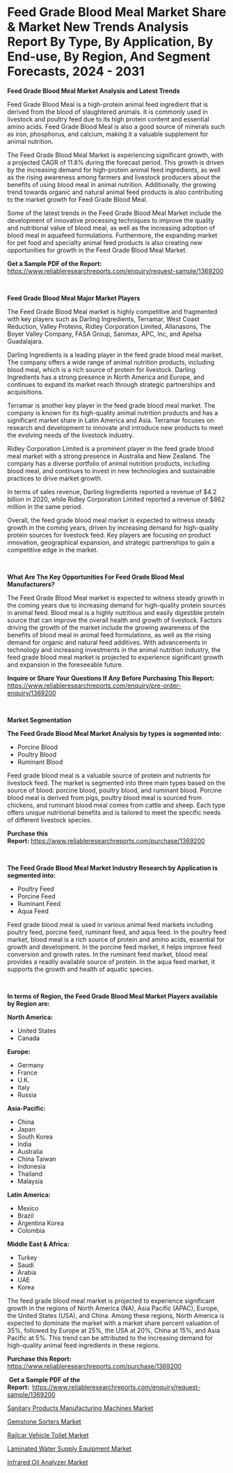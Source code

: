 <p><h1>Feed Grade Blood Meal Market Share & Market New Trends Analysis Report By Type, By Application, By End-use, By Region, And Segment Forecasts, 2024 - 2031</h1></p><p><strong>Feed Grade Blood Meal Market Analysis and Latest Trends</strong></p>
<p><p>Feed Grade Blood Meal is a high-protein animal feed ingredient that is derived from the blood of slaughtered animals. It is commonly used in livestock and poultry feed due to its high protein content and essential amino acids. Feed Grade Blood Meal is also a good source of minerals such as iron, phosphorus, and calcium, making it a valuable supplement for animal nutrition.</p><p>The Feed Grade Blood Meal Market is experiencing significant growth, with a projected CAGR of 11.8% during the forecast period. This growth is driven by the increasing demand for high-protein animal feed ingredients, as well as the rising awareness among farmers and livestock producers about the benefits of using blood meal in animal nutrition. Additionally, the growing trend towards organic and natural animal feed products is also contributing to the market growth for Feed Grade Blood Meal.</p><p>Some of the latest trends in the Feed Grade Blood Meal Market include the development of innovative processing techniques to improve the quality and nutritional value of blood meal, as well as the increasing adoption of blood meal in aquafeed formulations. Furthermore, the expanding market for pet food and specialty animal feed products is also creating new opportunities for growth in the Feed Grade Blood Meal Market.</p></p>
<p><strong>Get a Sample PDF of the Report:&nbsp;</strong> <a href="https://www.reliableresearchreports.com/enquiry/request-sample/1369200">https://www.reliableresearchreports.com/enquiry/request-sample/1369200</a></p>
<p>&nbsp;</p>
<p><strong>Feed Grade Blood Meal Major Market Players</strong></p>
<p><p>The Feed Grade Blood Meal market is highly competitive and fragmented with key players such as Darling Ingredients, Terramar, West Coast Reduction, Valley Proteins, Ridley Corporation Limited, Allanasons, The Boyer Valley Company, FASA Group, Sanimax, APC, Inc, and Apelsa Guadalajara.</p><p>Darling Ingredients is a leading player in the feed grade blood meal market. The company offers a wide range of animal nutrition products, including blood meal, which is a rich source of protein for livestock. Darling Ingredients has a strong presence in North America and Europe, and continues to expand its market reach through strategic partnerships and acquisitions.</p><p>Terramar is another key player in the feed grade blood meal market. The company is known for its high-quality animal nutrition products and has a significant market share in Latin America and Asia. Terramar focuses on research and development to innovate and introduce new products to meet the evolving needs of the livestock industry.</p><p>Ridley Corporation Limited is a prominent player in the feed grade blood meal market with a strong presence in Australia and New Zealand. The company has a diverse portfolio of animal nutrition products, including blood meal, and continues to invest in new technologies and sustainable practices to drive market growth.</p><p>In terms of sales revenue, Darling Ingredients reported a revenue of $4.2 billion in 2020, while Ridley Corporation Limited reported a revenue of $862 million in the same period.</p><p>Overall, the feed grade blood meal market is expected to witness steady growth in the coming years, driven by increasing demand for high-quality protein sources for livestock feed. Key players are focusing on product innovation, geographical expansion, and strategic partnerships to gain a competitive edge in the market.</p></p>
<p>&nbsp;</p>
<p><strong>What Are The Key Opportunities For Feed Grade Blood Meal Manufacturers?</strong></p>
<p><p>The Feed Grade Blood Meal market is expected to witness steady growth in the coming years due to increasing demand for high-quality protein sources in animal feed. Blood meal is a highly nutritious and easily digestible protein source that can improve the overall health and growth of livestock. Factors driving the growth of the market include the growing awareness of the benefits of blood meal in animal feed formulations, as well as the rising demand for organic and natural feed additives. With advancements in technology and increasing investments in the animal nutrition industry, the feed grade blood meal market is projected to experience significant growth and expansion in the foreseeable future.</p></p>
<p><strong>Inquire or Share Your Questions If Any Before Purchasing This Report:</strong> <a href="https://www.reliableresearchreports.com/enquiry/pre-order-enquiry/1369200">https://www.reliableresearchreports.com/enquiry/pre-order-enquiry/1369200</a></p>
<p>&nbsp;</p>
<p><strong>Market Segmentation</strong></p>
<p><strong>The Feed Grade Blood Meal Market Analysis by types is segmented into:</strong></p>
<p><ul><li>Porcine Blood</li><li>Poultry Blood</li><li>Ruminant Blood</li></ul></p>
<p><p>Feed grade blood meal is a valuable source of protein and nutrients for livestock feed. The market is segmented into three main types based on the source of blood: porcine blood, poultry blood, and ruminant blood. Porcine blood meal is derived from pigs, poultry blood meal is sourced from chickens, and ruminant blood meal comes from cattle and sheep. Each type offers unique nutritional benefits and is tailored to meet the specific needs of different livestock species.</p></p>
<p><strong>Purchase this Report:&nbsp;</strong><a href="https://www.reliableresearchreports.com/purchase/1369200">https://www.reliableresearchreports.com/purchase/1369200</a></p>
<p>&nbsp;</p>
<p><strong>The Feed Grade Blood Meal Market Industry Research by Application is segmented into:</strong></p>
<p><ul><li>Poultry Feed</li><li>Porcine Feed</li><li>Ruminant Feed</li><li>Aqua Feed</li></ul></p>
<p><p>Feed grade blood meal is used in various animal feed markets including poultry feed, porcine feed, ruminant feed, and aqua feed. In the poultry feed market, blood meal is a rich source of protein and amino acids, essential for growth and development. In the porcine feed market, it helps improve feed conversion and growth rates. In the ruminant feed market, blood meal provides a readily available source of protein. In the aqua feed market, it supports the growth and health of aquatic species.</p></p>
<p>&nbsp;</p>
<p><strong>In terms of Region, the Feed Grade Blood Meal Market Players available by Region are:</strong></p>
<p>
    <p> <strong> North America: </strong>
        <ul>
            <li>United States</li>
            <li>Canada</li>
        </ul>
        </p> 
    <p> <strong> Europe: </strong>
        <ul>
            <li>Germany</li>
            <li>France</li>
            <li>U.K.</li>
            <li>Italy</li>
            <li>Russia</li>
        </ul>
        </p> 
    <p> <strong> Asia-Pacific: </strong>
        <ul>
            <li>China</li>
            <li>Japan</li>
            <li>South Korea</li>
            <li>India</li>
            <li>Australia</li>
            <li>China Taiwan</li>
            <li>Indonesia</li>
            <li>Thailand</li>
            <li>Malaysia</li>
        </ul>
        </p> 
    <p> <strong> Latin America: </strong>
        <ul>
            <li>Mexico</li>
            <li>Brazil</li>
            <li>Argentina Korea</li>
            <li>Colombia</li>
        </ul>
        </p> 
    <p> <strong> Middle East & Africa: </strong>
        <ul>
            <li>Turkey</li>
            <li>Saudi</li>
            <li>Arabia</li>
            <li>UAE</li>
            <li>Korea</li>
        </ul>
    </p>
    </p>
<p><p>The feed grade blood meal market is projected to experience significant growth in the regions of North America (NA), Asia Pacific (APAC), Europe, the United States (USA), and China. Among these regions, North America is expected to dominate the market with a market share percent valuation of 35%, followed by Europe at 25%, the USA at 20%, China at 15%, and Asia Pacific at 5%. This trend can be attributed to the increasing demand for high-quality animal feed ingredients in these regions.</p></p>
<p><strong>Purchase this Report: </strong><a href="https://www.reliableresearchreports.com/purchase/1369200">https://www.reliableresearchreports.com/purchase/1369200</a></p>
<p>&nbsp;<strong>Get a Sample PDF of the Report:&nbsp;&nbsp;</strong><a href="https://www.reliableresearchreports.com/enquiry/request-sample/1369200">https://www.reliableresearchreports.com/enquiry/request-sample/1369200</a></p>
<p><strong></strong></p>
<p><p><a href="https://medium.com/@linabernier/sanitary-products-manufacturing-machines-market-share-evolution-and-market-growth-trends-2024-7aac4d1bae38">Sanitary Products Manufacturing Machines Market</a></p><p><a href="https://medium.com/@lisastevens48/gemstone-sorters-market-size-market-outlook-and-market-forecast-2024-to-2031-ff684722d9cb">Gemstone Sorters Market</a></p><p><a href="https://medium.com/@v27092023/railcar-vehicle-toilet-market-research-report-its-history-and-forecast-2024-to-2031-22c96a22298a">Railcar Vehicle Toilet Market</a></p><p><a href="https://medium.com/@linabernier/laminated-water-supply-equipment-market-outlook-industry-overview-and-forecast-2024-to-2031-8423b2de276d">Laminated Water Supply Equipment Market</a></p><p><a href="https://medium.com/@raymondgray765/infrared-oil-analyzer-market-trends-and-market-analysis-forecasted-for-period-2024-2031-77a551e81fc3">Infrared Oil Analyzer Market</a></p></p>